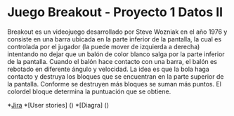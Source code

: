 # Juego Breakout - Proyecto 1 Datos II

Breakout es un videojuego desarrollado por Steve Wozniak en el año 1976 y consiste en una barra ubicada en la parte inferior de la pantalla, la cual es controlada por el jugador (la puede mover de izquierda a derecha) intentando no dejar que un balón de color blanco salga por la parte inferior de la pantalla. Cuando el balón hace contacto con una barra, el balón es rebotado en diferente ángulo y velocidad. La idea es que la bola haga contacto y destruya los bloques que se encuentran en la parte superior de la pantalla. Conforme se destruyen más bloques se suman más puntos. El colordel bloque determina la puntuación que se obtiene. 


*[Jira](https://spaceinvaderstec.atlassian.net/jira/software/projects/BREAK/boards/4)
*[User stories] ()
*[Diagra] ()

